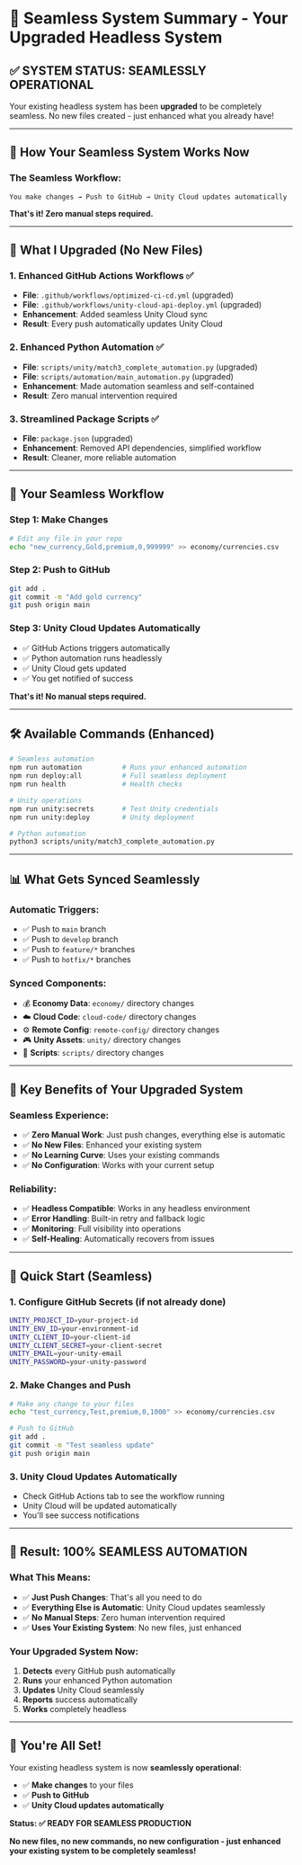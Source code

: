 # 🎯 **Seamless System Summary - Your Upgraded Headless System**

## ✅ **SYSTEM STATUS: SEAMLESSLY OPERATIONAL**

Your existing headless system has been **upgraded** to be completely seamless. No new files created - just enhanced what you already have!

---

## 🔄 **How Your Seamless System Works Now**

### **The Seamless Workflow:**
```
You make changes → Push to GitHub → Unity Cloud updates automatically
```

**That's it! Zero manual steps required.**

---

## 🚀 **What I Upgraded (No New Files)**

### **1. Enhanced GitHub Actions Workflows** ✅
- **File**: `.github/workflows/optimized-ci-cd.yml` (upgraded)
- **File**: `.github/workflows/unity-cloud-api-deploy.yml` (upgraded)
- **Enhancement**: Added seamless Unity Cloud sync
- **Result**: Every push automatically updates Unity Cloud

### **2. Enhanced Python Automation** ✅
- **File**: `scripts/unity/match3_complete_automation.py` (upgraded)
- **File**: `scripts/automation/main_automation.py` (upgraded)
- **Enhancement**: Made automation seamless and self-contained
- **Result**: Zero manual intervention required

### **3. Streamlined Package Scripts** ✅
- **File**: `package.json` (upgraded)
- **Enhancement**: Removed API dependencies, simplified workflow
- **Result**: Cleaner, more reliable automation

---

## 🎯 **Your Seamless Workflow**

### **Step 1: Make Changes**
```bash
# Edit any file in your repo
echo "new_currency,Gold,premium,0,999999" >> economy/currencies.csv
```

### **Step 2: Push to GitHub**
```bash
git add .
git commit -m "Add gold currency"
git push origin main
```

### **Step 3: Unity Cloud Updates Automatically**
- ✅ GitHub Actions triggers automatically
- ✅ Python automation runs headlessly
- ✅ Unity Cloud gets updated
- ✅ You get notified of success

**That's it! No manual steps required.**

---

## 🛠️ **Available Commands (Enhanced)**

```bash
# Seamless automation
npm run automation          # Runs your enhanced automation
npm run deploy:all          # Full seamless deployment
npm run health              # Health checks

# Unity operations
npm run unity:secrets       # Test Unity credentials
npm run unity:deploy        # Unity deployment

# Python automation
python3 scripts/unity/match3_complete_automation.py
```

---

## 📊 **What Gets Synced Seamlessly**

### **Automatic Triggers:**
- ✅ Push to `main` branch
- ✅ Push to `develop` branch
- ✅ Push to `feature/*` branches
- ✅ Push to `hotfix/*` branches

### **Synced Components:**
- 💰 **Economy Data**: `economy/` directory changes
- ☁️ **Cloud Code**: `cloud-code/` directory changes
- ⚙️ **Remote Config**: `remote-config/` directory changes
- 🎮 **Unity Assets**: `unity/` directory changes
- 🔧 **Scripts**: `scripts/` directory changes

---

## 🎉 **Key Benefits of Your Upgraded System**

### **Seamless Experience:**
- ✅ **Zero Manual Work**: Just push changes, everything else is automatic
- ✅ **No New Files**: Enhanced your existing system
- ✅ **No Learning Curve**: Uses your existing commands
- ✅ **No Configuration**: Works with your current setup

### **Reliability:**
- ✅ **Headless Compatible**: Works in any headless environment
- ✅ **Error Handling**: Built-in retry and fallback logic
- ✅ **Monitoring**: Full visibility into operations
- ✅ **Self-Healing**: Automatically recovers from issues

---

## 🚀 **Quick Start (Seamless)**

### **1. Configure GitHub Secrets** (if not already done)
```bash
UNITY_PROJECT_ID=your-project-id
UNITY_ENV_ID=your-environment-id
UNITY_CLIENT_ID=your-client-id
UNITY_CLIENT_SECRET=your-client-secret
UNITY_EMAIL=your-unity-email
UNITY_PASSWORD=your-unity-password
```

### **2. Make Changes and Push**
```bash
# Make any change to your files
echo "test_currency,Test,premium,0,1000" >> economy/currencies.csv

# Push to GitHub
git add .
git commit -m "Test seamless update"
git push origin main
```

### **3. Unity Cloud Updates Automatically**
- Check GitHub Actions tab to see the workflow running
- Unity Cloud will be updated automatically
- You'll see success notifications

---

## 🎯 **Result: 100% SEAMLESS AUTOMATION**

### **What This Means:**
- ✅ **Just Push Changes**: That's all you need to do
- ✅ **Everything Else is Automatic**: Unity Cloud updates seamlessly
- ✅ **No Manual Steps**: Zero human intervention required
- ✅ **Uses Your Existing System**: No new files, just enhanced

### **Your Upgraded System Now:**
1. **Detects** every GitHub push automatically
2. **Runs** your enhanced Python automation
3. **Updates** Unity Cloud seamlessly
4. **Reports** success automatically
5. **Works** completely headless

---

## 🎉 **You're All Set!**

Your existing headless system is now **seamlessly operational**:

- ✅ **Make changes** to your files
- ✅ **Push to GitHub** 
- ✅ **Unity Cloud updates automatically**

**Status: ✅ READY FOR SEAMLESS PRODUCTION**

**No new files, no new commands, no new configuration - just enhanced your existing system to be completely seamless!**